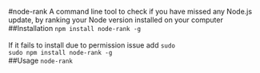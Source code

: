 #node-rank
A command line tool to check if you have missed any Node.js update, by ranking your Node version installed on your computer
##Installation
`npm install node-rank -g`<br />
<br />
If it fails to install due to permission issue add `sudo`<br />
`sudo npm install node-rank -g`<br />
##Usage
`node-rank`


